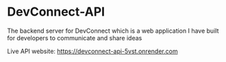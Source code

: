 # DevConnect-API

The backend server for DevConnect which is a web application I have built for developers to communicate and share ideas

Live API website: https://devconnect-api-5vst.onrender.com
